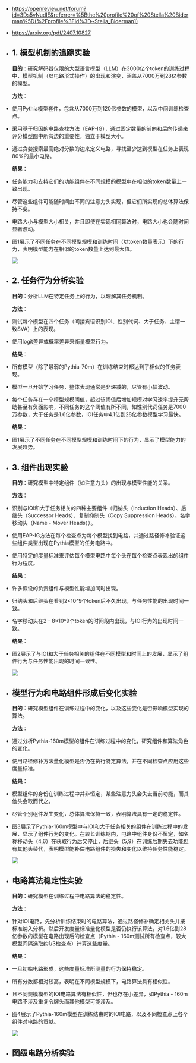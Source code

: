 - https://openreview.net/forum?id=3Ds5vNudIE&referrer=%5Bthe%20profile%20of%20Stella%20Biderman%5D(%2Fprofile%3Fid%3D~Stella_Biderman1)
- https://arxiv.org/pdf/2407.10827
- ## 1.  模型机制的追踪实验
  
  **目的**：研究解码器仅限的大型语言模型（LLM）在3000亿个token的训练过程中，模型机制（以电路形式操作）的出现和演变，涵盖从7000万到28亿参数的模型。
  
  **方法**：
- 使用Pythia模型套件，包含从7000万到120亿参数的模型，以及中间训练检查点。
- 采用基于归因的电路查找方法（EAP-IG），通过固定数量的前向和后向传递来评分模型图中所有边的重要性，独立于模型大小。
- 通过贪婪搜索最高绝对分数的边来定义电路，寻找至少达到模型在任务上表现80%的最小电路。
  
  **结果**：
- 任务能力和支持它们的功能组件在不同规模的模型中在相似的token数量上一致出现。
- 尽管这些组件可能随时间由不同的注意力头实现，但它们所实现的总体算法保持不变。
- 电路大小与模型大小相关，并且即使在实现相同算法时，电路大小也会随时间显著波动。
- 图1展示了不同任务在不同模型规模和训练时间（以token数量表示）下的行为，表明模型能力在相似的token数量上达到最大值。
  
  ![](https://m-a-p-ai.feishu.cn/space/api/box/stream/download/asynccode/?code=OGM3NGYyYmJiY2Q0YjIyMTUxMzVlZDRhMDEyYzUxMjBfWFFKajJ6QU9vTmwzZTk4M2JaWTlFOThvak0walVkdXhfVG9rZW46RHNUTmJOS0hHb21nVXJ4VHFldmNqbHJ0bjZnXzE3MzY5OTk5MjU6MTczNzAwMzUyNV9WNA)
- ## 2. 任务行为分析实验
  
  **目的**：分析LLM在特定任务上的行为，以理解其任务机制。
  
  **方法**：
- 测试每个模型在四个任务（间接宾语识别IOI、性别代词、大于任务、主谓一致SVA）上的表现。
- 使用logit差异或概率差异来衡量模型行为。
  
  **结果**：
- 所有模型（除了最弱的Pythia-70m）在训练结束时都达到了相似的任务表现。
- 模型一旦开始学习任务，整体表现通常是非递减的，尽管有小幅波动。
- 每个任务存在一个模型规模阈值，超过该阈值后增加规模对学习速率提升无帮助甚至有负面影响，不同任务的这个阈值有所不同，如性别代词任务是7000万参数，大于任务是1.6亿参数，IOI任务中4.1亿到28亿参数模型学习最快。
  
  **结果**：
- 图1展示了不同任务在不同模型规模和训练时间下的行为，显示了模型能力的发展趋势。
- ## 3. 组件出现实验
  
  **目的**：研究模型中特定组件（如注意力头）的出现与模型性能的关系。
  
  **方法**：
- 识别与IOI和大于任务相关的四种主要组件（归纳头（Induction Heads）、后继头（Successor Heads）、复制抑制头（Copy Suppression Heads）、名字移动头（Name - Mover Heads））。
- 使用EAP-IG方法在每个检查点为每个模型找到电路，并通过路径修补验证这些组件类型出现在Pythia模型的任务电路中。
- 使用特定的度量标准来评估每个模型电路中每个头在每个检查点表现出的组件行为程度。
  
  **结果**：
- 许多假设的负责组件与模型性能增加同时出现。
- 归纳头和后继头在看到2×10^9个token后不久出现，与任务性能的出现时间一致。
- 名字移动头在2 - 8×10^9个token的时间段内出现，与IOI行为的出现时间一致。
  
  **结果**：
- 图2展示了与IOI和大于任务相关的组件在不同模型和时间上的发展，显示了组件行为与任务性能出现的时间一致性。
  
  ![](https://m-a-p-ai.feishu.cn/space/api/box/stream/download/asynccode/?code=YzA3NzQ5ZDIwZTQ0YTc2ZjBjNDYzZDkwYzVjNzE0NTVfYTVPbWxaWHpWMDFaUGppbUJUa291YmEyTmtuVEhJbFJfVG9rZW46SVdhcWJiNVUwb0s5ZVp4S094ZGNoTUZ6blVkXzE3MzY5OTk5MjU6MTczNzAwMzUyNV9WNA)
- ## **模型行为和电路组件形成后变化实验**
  
  **目的**：研究模型组件在训练过程中的变化，以及这些变化是否影响模型实现的算法。
  
  **方法**：
- 通过分析Pythia-160m模型的组件在训练过程中的变化，研究组件和算法角色的变化。
- 使用路径修补方法量化模型是否仍在执行特定算法，并在不同检查点应用这些度量标准。
  
  **结果**：
- 模型组件的身份在训练过程中并非恒定，某些注意力头会失去当前功能，而其他头会取而代之。
- 尽管个别组件发生变化，总体算法保持一致，表明算法具有一定的稳定性。
- 图3展示了Pythia-160m模型中与IOI和大于任务相关的组件在训练过程中的发展，显示了组件行为的变化。在较长训练期内，电路中组件身份不恒定，如名称移动头（4,6）在获取行为后又停止，后继头（5,9）在训练后期失去功能但有其他头替代，表明模型能补偿电路组件的损失和变化以维持任务性能稳定。
  
  ![](https://m-a-p-ai.feishu.cn/space/api/box/stream/download/asynccode/?code=ODk3ODc1OTk1YWNmYzFjNjJmNjVmY2JjMmMxMjhhYWJfZzFycmxyOW9uVmJPV3lqcFRoWEQyaU00MTM5RGhFMmVfVG9rZW46Q2pZR2JKRmZvbzBIMlB4aE5lV2NtcG1sbk5jXzE3MzY5OTk5MjU6MTczNzAwMzUyNV9WNA)
- ## 电路算法稳定性实验
  
  **目的**：研究模型在训练过程中电路算法的稳定性。
  
  **方法**：
- 针对IOI电路，先分析训练结束时的电路算法，通过路径修补确定相关头并按标准纳入分析。然后开发度量标准量化模型是否仍执行该算法，对1.6亿到28亿参数的模型在电路出现后的检查点（Pythia - 160m测试所有检查点，较大模型间隔选取约1/3检查点）计算这些度量。
  
  **结果**：
- 一旦初始电路形成，这些度量标准所测量的行为保持稳定。
- 所有分数都相对较高，表明在不同模型规模下，电路算法具有相似性。
- 且不同规模模型的IOI电路算法有相似性，但也存在小差异，如Pythia - 160m电路不涉及重复令牌头而其他模型可能涉及。
- 图4展示了Pythia-160m模型在训练结束时的IOI电路，以及不同检查点上各个组件对电路的贡献。
  
  ![](https://m-a-p-ai.feishu.cn/space/api/box/stream/download/asynccode/?code=Y2U4NjAwM2Q2N2UzMzhkYjczNGViZGE3ZjUwZWE5YmJfMjhDU1p6U0g0VDRPbEhDUWxJYXlraUhYN0U0YjkyeHJfVG9rZW46UUpheWJUcVZsb1pjUHV4S1N2ZWNDZExMbjhjXzE3MzY5OTk5MjU6MTczNzAwMzUyNV9WNA)
- ## 图级电路分析实验